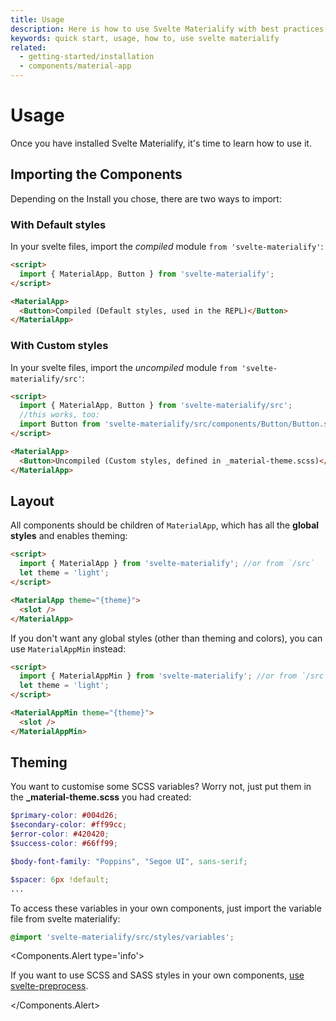 ```yaml
---
title: Usage
description: Here is how to use Svelte Materialify with best practices in mind.
keywords: quick start, usage, how to, use svelte materialify
related:
  - getting-started/installation
  - components/material-app
---
```


# Usage

Once you have installed Svelte Materialify, it's time to learn how to use it.

## Importing the Components
Depending on the Install you chose, there are two ways to import:
### With Default styles

In your svelte files, import the _compiled_ module `from 'svelte-materialify'`:

```html
<script>
  import { MaterialApp, Button } from 'svelte-materialify';
</script>

<MaterialApp>
  <Button>Compiled (Default styles, used in the REPL)</Button>
</MaterialApp>
```
### With Custom styles

In your svelte files, import the _uncompiled_ module `from 'svelte-materialify/src'`:

```html
<script>
  import { MaterialApp, Button } from 'svelte-materialify/src';
  //this works, too:
  import Button from 'svelte-materialify/src/components/Button/Button.svelte';
</script>

<MaterialApp>
  <Button>Uncompiled (Custom styles, defined in _material-theme.scss)</Button>
</MaterialApp>
```
## Layout

All components should be children of `MaterialApp`, which has all the **global styles** and enables theming:

```html
<script>
  import { MaterialApp } from 'svelte-materialify'; //or from `/src`
  let theme = 'light';
</script>

<MaterialApp theme="{theme}">
  <slot />
</MaterialApp>
```

If you don't want any global styles (other than theming and colors), you can use `MaterialAppMin` instead:

```html
<script>
  import { MaterialAppMin } from 'svelte-materialify'; //or from `/src`
  let theme = 'light';
</script>

<MaterialAppMin theme="{theme}">
  <slot />
</MaterialAppMin>
```

## Theming

You want to customise some SCSS variables? Worry not, just put them in the **\_material-theme.scss** you had created:

```scss
$primary-color: #004d26;
$secondary-color: #ff99cc;
$error-color: #420420;
$success-color: #66ff99;

$body-font-family: "Poppins", "Segoe UI", sans-serif;

$spacer: 6px !default;
...
```

To access these variables in your own components, just import the variable file from svelte materialify:

```scss
@import 'svelte-materialify/src/styles/variables';
```

<Components.Alert type='info'>

If you want to use SCSS and SASS styles in your own components, [use svelte-preprocess](https://github.com/sveltejs/svelte-preprocess/blob/master/docs/usage.md).

</Components.Alert>
